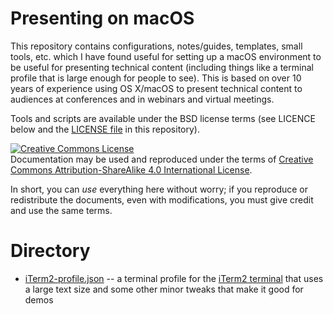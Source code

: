 # Presenting on macOS

This repository contains configurations, notes/guides, templates, small tools,
etc. which I have found useful for setting up a macOS environment to be useful
for presenting technical content (including things like a terminal profile
that is large enough for people to see). This is based on over 10 years of
experience using OS X/macOS to present technical content to audiences at conferences and in
webinars and virtual meetings.

Tools and scripts are available under the BSD license terms (see LICENCE below
and the [LICENSE file](LICENSE) in this repository).

<a rel="license" href="http://creativecommons.org/licenses/by-sa/4.0/"><img alt="Creative Commons License" style="border-width:0" src="https://i.creativecommons.org/l/by-sa/4.0/80x15.png" /></a><br />Documentation may be used and reproduced under the terms of <a rel="license" href="http://creativecommons.org/licenses/by-sa/4.0/">Creative Commons Attribution-ShareAlike 4.0 International License</a>.

In short, you can _use_ everything here without worry; if you reproduce or
redistribute the documents, even with modifications, you must give credit and
use the same terms.

# Directory

- [iTerm2-profile.json](iTerm2-profile.json) -- a terminal profile for the 
  [iTerm2 terminal](https://iterm2.com/) that uses a large text size and some
  other minor tweaks that make it good for demos